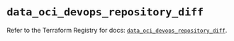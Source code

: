 # `data_oci_devops_repository_diff`

Refer to the Terraform Registry for docs: [`data_oci_devops_repository_diff`](https://registry.terraform.io/providers/oracle/oci/7.19.0/docs/data-sources/devops_repository_diff).
